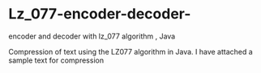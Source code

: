 # Lz_077-encoder-decoder-
encoder and decoder with lz_077 algorithm , Java 

Compression of text using the LZ077 algorithm in Java.
I have attached a sample text for compression
